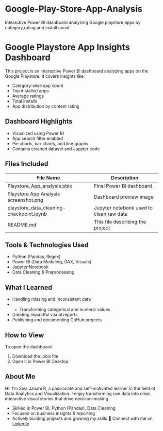 # Google-Play-Store-App-Analysis
Interactive Power BI dashboard analyzing Google playstore apps by category,rating and install count.
# Google Playstore App Insights Dashboard
This project is an interactive Power BI dashboard analyzing apps on the Google Playstore. It covers insights like:
- Category-wise app count
- Top installed apps
- Average ratings
- Total installs
- App distribution by content rating
## Dashboard Highlights
- Visualized using Power BI
- App search filter enabled
- Pie charts, bar charts, and line graphs
- Contains cleaned dataset and Jupyter code
## Files Included
| File Name | Description |
|-----------|-------------|
| Playstore_App_analysis.pbix | Final Power BI dashboard |
| Playstore App Analysis screenshot.png | Dashboard preview image |
| playstore_data_cleaning-checkpoint.ipynb | Jupyter notebook used to clean raw data |
| README.md | This file describing the project |
## Tools & Technologies Used
-  Python (Pandas, Regex)
-  Power BI (Data Modeling, DAX, Visuals)
-  Jupyter Notebook
-  Data Cleaning & Preprocessing
## What I Learned
- Handling missing and inconsistent data
- - Transforming categorical and numeric values
- Creating impactful visual reports
- Publishing and documenting GitHub projects
## How to View
To open the dashboard:
1. Download the .pbix file
2. Open it in Power BI Desktop
## About Me
Hi! I'm Siva Janani R, a passionate and self-motivated learner in the field of Data Analytics and Visualization.
I enjoy transforming raw data into clear, interactive visual stories that drive decision-making.
-  Skilled in Power BI, Python (Pandas), Data Cleaning
-  Focused on business insights & reporting
-  Actively building projects and growing my skills
🔗 Connect with me on [LinkedIn](https://www.linkedin.com/in/siva-janani-r-55b359366/)
